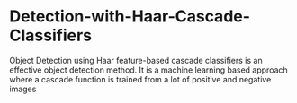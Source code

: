 # Detection-with-Haar-Cascade-Classifiers
Object Detection using Haar feature-based cascade classifiers is an effective object detection method. It is a machine learning based approach where a cascade function is trained from a lot of positive and negative images
